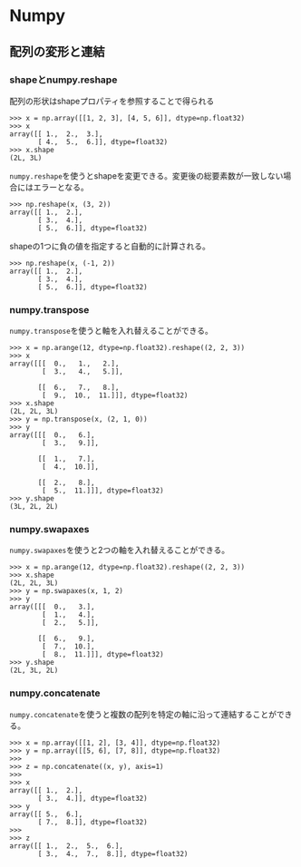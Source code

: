 # Numpy

## 配列の変形と連結

### shapeとnumpy.reshape

配列の形状はshapeプロパティを参照することで得られる

```
>>> x = np.array([[1, 2, 3], [4, 5, 6]], dtype=np.float32)
>>> x
array([[ 1.,  2.,  3.],
       [ 4.,  5.,  6.]], dtype=float32)
>>> x.shape
(2L, 3L)
```

`numpy.reshape`を使うとshapeを変更できる。変更後の総要素数が一致しない場合にはエラーとなる。

```
>>> np.reshape(x, (3, 2))
array([[ 1.,  2.],
       [ 3.,  4.],
       [ 5.,  6.]], dtype=float32)
```

shapeの1つに負の値を指定すると自動的に計算される。

```
>>> np.reshape(x, (-1, 2))
array([[ 1.,  2.],
       [ 3.,  4.],
       [ 5.,  6.]], dtype=float32)
```

### numpy.transpose

`numpy.transpose`を使うと軸を入れ替えることができる。

```
>>> x = np.arange(12, dtype=np.float32).reshape((2, 2, 3))
>>> x
array([[[  0.,   1.,   2.],
        [  3.,   4.,   5.]],

       [[  6.,   7.,   8.],
        [  9.,  10.,  11.]]], dtype=float32)
>>> x.shape
(2L, 2L, 3L)
>>> y = np.transpose(x, (2, 1, 0))
>>> y
array([[[  0.,   6.],
        [  3.,   9.]],

       [[  1.,   7.],
        [  4.,  10.]],

       [[  2.,   8.],
        [  5.,  11.]]], dtype=float32)
>>> y.shape
(3L, 2L, 2L)
```

### numpy.swapaxes

`numpy.swapaxes`を使うと2つの軸を入れ替えることができる。

```
>>> x = np.arange(12, dtype=np.float32).reshape((2, 2, 3))
>>> x.shape
(2L, 2L, 3L)
>>> y = np.swapaxes(x, 1, 2)
>>> y
array([[[  0.,   3.],
        [  1.,   4.],
        [  2.,   5.]],

       [[  6.,   9.],
        [  7.,  10.],
        [  8.,  11.]]], dtype=float32)
>>> y.shape
(2L, 3L, 2L)
```

### numpy.concatenate

`numpy.concatenate`を使うと複数の配列を特定の軸に沿って連結することができる。

```
>>> x = np.array([[1, 2], [3, 4]], dtype=np.float32)
>>> y = np.array([[5, 6], [7, 8]], dtype=np.float32)
>>>
>>> z = np.concatenate((x, y), axis=1)
>>>
>>> x
array([[ 1.,  2.],
       [ 3.,  4.]], dtype=float32)
>>> y
array([[ 5.,  6.],
       [ 7.,  8.]], dtype=float32)
>>>
>>> z
array([[ 1.,  2.,  5.,  6.],
       [ 3.,  4.,  7.,  8.]], dtype=float32)
```
